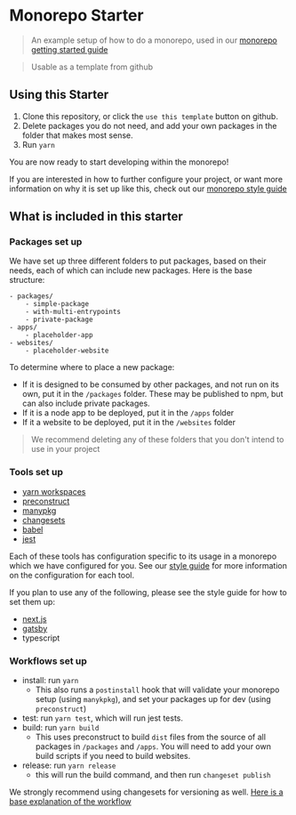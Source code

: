 # Monorepo Starter

> An example setup of how to do a monorepo, used in our [monorepo getting started guide]()

> Usable as a template from github

## Using this Starter

1. Clone this repository, or click the `use this template` button on github.
2. Delete packages you do not need, and add your own packages in the folder that makes most sense.
3. Run `yarn`

You are now ready to start developing within the monorepo!

If you are interested in how to further configure your project, or want more information on why it is set up like this, check out our [monorepo style guide](https://github.com/Thinkmill/monorepo)

## What is included in this starter

### Packages set up

We have set up three different folders to put packages, based on their needs, each of which can include new packages. Here is the base structure:

```
- packages/
    - simple-package
    - with-multi-entrypoints
    - private-package
- apps/
    - placeholder-app
- websites/
    - placeholder-website
```

To determine where to place a new package:

- If it is designed to be consumed by other packages, and not run on its own, put it in the `/packages` folder. These may be published to npm, but can also include private packages.
- If it is a node app to be deployed, put it in the `/apps` folder
- If it a website to be deployed, put it in the `/websites` folder

> We recommend deleting any of these folders that you don't intend to use in your project

### Tools set up

- [yarn workspaces](https://legacy.yarnpkg.com/en/docs/workspaces/)
- [preconstruct](https://preconstruct.tools/)
- [manypkg](https://github.com/thinkmill/manypkg)
- [changesets](https://github.com/changesets/changesets)
- [babel](https://babeljs.io/)
- [jest](https://jestjs.io/)

Each of these tools has configuration specific to its usage in a monorepo which we have configured for you. See our [style guide](https://github.com/Thinkmill/monorepo) for more information on the configuration for each tool.

If you plan to use any of the following, please see the style guide for how to set them up:

- [next.js](https://github.com/Thinkmill/monorepo#nextjs)
- [gatsby](https://github.com/Thinkmill/monorepo#gatsby)
- typescript

### Workflows set up

- install: run `yarn`
  - This also runs a `postinstall` hook that will validate your monorepo setup (using `manykpkg`), and set your packages up for dev (using `preconstruct`)
- test: run `yarn test`, which will run jest tests.
- build: run `yarn build`
  - This uses preconstruct to build `dist` files from the source of all packages in `/packages` and `/apps`. You will need to add your own build scripts if you need to build websites.
- release: run `yarn release`
  - this will run the build command, and then run `changeset publish`

We strongly recommend using changesets for versioning as well. [Here is a base explanation of the workflow](https://github.com/atlassian/changesets/blob/master/docs/intro-to-using-changesets.md)
